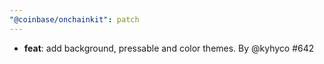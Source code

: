 ```yaml
---
"@coinbase/onchainkit": patch
---
```


- **feat**: add background, pressable and color themes. By @kyhyco #642
